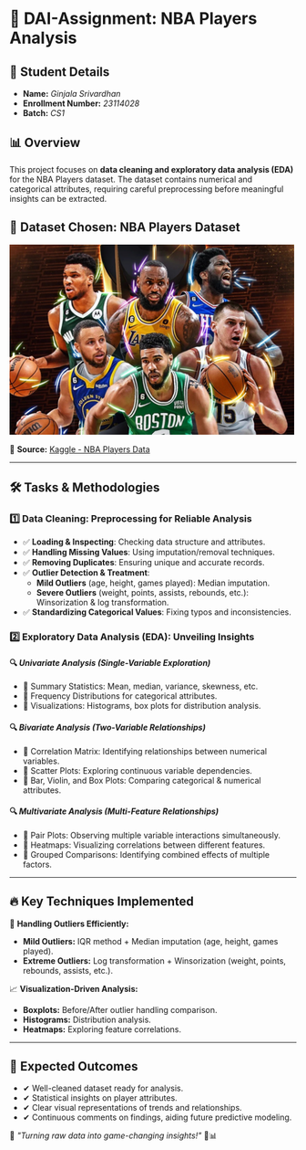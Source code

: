 # 🏀 DAI-Assignment: NBA Players Analysis

## 📌 Student Details
- **Name:** *Ginjala Srivardhan*
- **Enrollment Number:** *23114028*
- **Batch:** *CS1*

## 📊 Overview
This project focuses on **data cleaning and exploratory data analysis (EDA)** for the NBA Players dataset. The dataset contains numerical and categorical attributes, requiring careful preprocessing before meaningful insights can be extracted.

## 📂 Dataset Chosen: **NBA Players Dataset**
<img src="readme_new.jpeg" width="500">


🔗 **Source:** [Kaggle - NBA Players Data](https://www.kaggle.com/datasets/justinas/nba-players-data)

---

## 🛠 Tasks & Methodologies
### 1️⃣ Data Cleaning: Preprocessing for Reliable Analysis
- ✅ **Loading & Inspecting**: Checking data structure and attributes.
- ✅ **Handling Missing Values**: Using imputation/removal techniques.
- ✅ **Removing Duplicates**: Ensuring unique and accurate records.
- ✅ **Outlier Detection & Treatment**:
  - **Mild Outliers** (age, height, games played): Median imputation.
  - **Severe Outliers** (weight, points, assists, rebounds, etc.): Winsorization & log transformation.
- ✅ **Standardizing Categorical Values**: Fixing typos and inconsistencies.

### 2️⃣ Exploratory Data Analysis (EDA): Unveiling Insights
#### 🔍 *Univariate Analysis (Single-Variable Exploration)*
- 🔹 Summary Statistics: Mean, median, variance, skewness, etc.
- 🔹 Frequency Distributions for categorical attributes.
- 🔹 Visualizations: Histograms, box plots for distribution analysis.

#### 🔍 *Bivariate Analysis (Two-Variable Relationships)*
- 🔹 Correlation Matrix: Identifying relationships between numerical variables.
- 🔹 Scatter Plots: Exploring continuous variable dependencies.
- 🔹 Bar, Violin, and Box Plots: Comparing categorical & numerical attributes.

#### 🔍 *Multivariate Analysis (Multi-Feature Relationships)*
- 🔹 Pair Plots: Observing multiple variable interactions simultaneously.
- 🔹 Heatmaps: Visualizing correlations between different features.
- 🔹 Grouped Comparisons: Identifying combined effects of multiple factors.

---

## 🔥 Key Techniques Implemented
🚀 **Handling Outliers Efficiently:**
- **Mild Outliers:** IQR method + Median imputation (age, height, games played).
- **Extreme Outliers:** Log transformation + Winsorization (weight, points, rebounds, assists, etc.).

📈 **Visualization-Driven Analysis:**
- **Boxplots:** Before/After outlier handling comparison.
- **Histograms:** Distribution analysis.
- **Heatmaps:** Exploring feature correlations.

---

## 📌 Expected Outcomes
- ✔ Well-cleaned dataset ready for analysis.
- ✔ Statistical insights on player attributes.
- ✔ Clear visual representations of trends and relationships.
- ✔ Continuous comments on findings, aiding future predictive modeling.

🎯 *"Turning raw data into game-changing insights!"* 🏀📊

